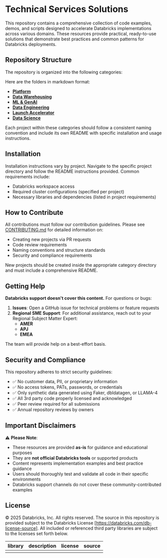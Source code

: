 # Technical Services Solutions

This repository contains a comprehensive collection of code examples, demos, and scripts designed to accelerate Databricks implementations across various domains. These resources provide practical, ready-to-use solutions that demonstrate best practices and common patterns for Databricks deployments.

## Repository Structure

The repository is organized into the following categories:

Here are the folders in markdown format:

- [**Platform**](platform)
- [**Data Warehousing**](data-warehousing)
- [**ML & GenAI**](ml-genai)
- [**Data Engineering**](data-engineering)
- [**Launch Accelerator**](launch-accelerator)
- [**Data Science**](data-science)

Each project within these categories should follow a consistent naming convention and include its own README with specific installation and usage instructions.

## Installation

Installation instructions vary by project. Navigate to the specific project directory and follow the README instructions provided. Common requirements include:

- Databricks workspace access
- Required cluster configurations (specified per project)
- Necessary libraries and dependencies (listed in project requirements)

## How to Contribute

All contributions must follow our contribution guidelines. Please see [CONTRIBUTING.md](CONTRIBUTING.md) for detailed information on:

- Creating new projects via PR requests
- Code review requirements
- Naming conventions and structure standards
- Security and compliance requirements

New projects should be created inside the appropriate category directory and must include a comprehensive README.

## Getting Help

**Databricks support doesn't cover this content.** For questions or bugs:

1. **Issues**: Open a GitHub issue for technical problems or feature requests
2. **Regional SME Support**: For additional assistance, reach out to your Regional Subject Matter Expert:
   - **AMER**
   - **APJ**
   - **EMEA**

The team will provide help on a best-effort basis.

## Security and Compliance

This repository adheres to strict security guidelines:

- ✅ No customer data, PII, or proprietary information
- ✅ No access tokens, PATs, passwords, or credentials
- ✅ Only synthetic data generated using Faker, dbldatagen, or LLAMA-4
- ✅ All 3rd party code properly licensed and acknowledged
- ✅ Peer review required for all submissions
- ✅ Annual repository reviews by owners

## Important Disclaimers

⚠️ **Please Note**: 
- These resources are provided **as-is** for guidance and educational purposes
- They are **not official Databricks tools** or supported products
- Content represents implementation examples and best practice guidance
- Users should thoroughly test and validate all code in their specific environments
- Databricks support channels do not cover these community-contributed examples

## License

&copy; 2025 Databricks, Inc. All rights reserved. The source in this repository is provided subject to the Databricks License [https://databricks.com/db-license-source]. 
All included or referenced third party libraries are subject to the licenses set forth below.

| library | description | license | source |
|---------|-------------|---------|--------|
| | | | |
